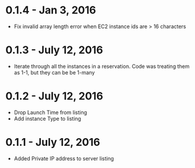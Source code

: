 # 0.1.4 - Jan 3, 2016

-  Fix invalid array length error when EC2 instance ids are > 16 characters

# 0.1.3 - July 12, 2016

- Iterate through all the instances in a reservation.  Code was treating them as 1-1, but they can be be 1-many

# 0.1.2 - July 12, 2016

- Drop Launch Time from listing
- Add instance Type to listing

# 0.1.1 - July 12, 2016

- Added Private IP address to server listing
